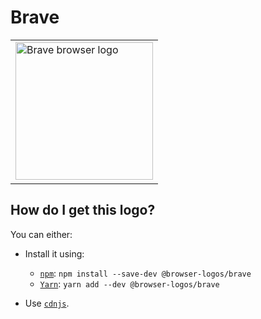 # Brave

<table>
    <tr height=230>
        <td>
            <a href="https://github.com/alrra/browser-logos/tree/64101e22c5cc9a61c39041d324f38fae36532614/src/brave">
                <img width=220 src="https://raw.githubusercontent.com/alrra/browser-logos/64101e22c5cc9a61c39041d324f38fae36532614/src/brave/brave.svg?sanitize=true" alt="Brave browser logo">
            </a>
        </td>
    </tr>
</table>

## How do I get this logo?

You can either:

* Install it using:

  * [`npm`][npm]: `npm install --save-dev @browser-logos/brave`
  * [`Yarn`][yarn]: `yarn add --dev @browser-logos/brave`

* Use [`cdnjs`][cdnjs].

<!-- Link labels: -->

[cdnjs]: https://cdnjs.com/libraries/browser-logos
[npm]: https://www.npmjs.com/
[yarn]: https://yarnpkg.com/
